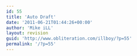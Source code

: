 ```yaml
---
id: 55
title: 'Auto Draft'
date: '2011-06-21T01:44:26+00:00'
author: 'Mike iLL'
layout: revision
guid: 'http://www.obliteration.com/illboy/?p=55'
permalink: '/?p=55'
---
```


